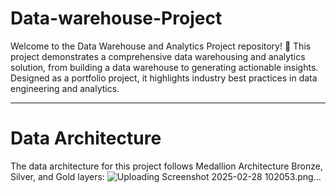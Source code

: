 # Data-warehouse-Project
Welcome to the Data Warehouse and Analytics Project repository! 🚀
This project demonstrates a comprehensive data warehousing and analytics solution, from building a data warehouse to generating actionable insights. Designed as a portfolio project, it highlights industry best practices in data engineering and analytics.

---
# Data Architecture
The data architecture for this project follows Medallion Architecture Bronze, Silver, and Gold layers: 
![Uploading Screenshot 2025-02-28 102053.png…]()
